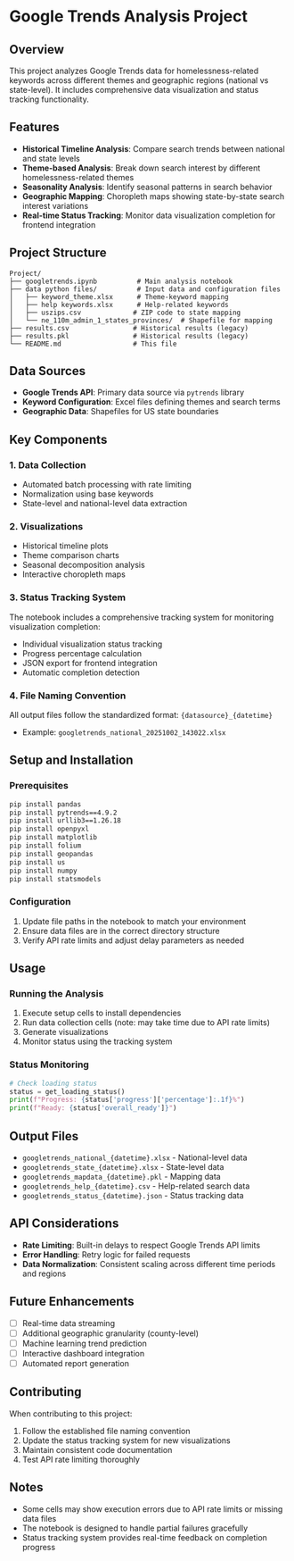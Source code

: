 # Google Trends Analysis Project

## Overview
This project analyzes Google Trends data for homelessness-related keywords across different themes and geographic regions (national vs state-level). It includes comprehensive data visualization and status tracking functionality.

## Features
- **Historical Timeline Analysis**: Compare search trends between national and state levels
- **Theme-based Analysis**: Break down search interest by different homelessness-related themes
- **Seasonality Analysis**: Identify seasonal patterns in search behavior
- **Geographic Mapping**: Choropleth maps showing state-by-state search interest variations
- **Real-time Status Tracking**: Monitor data visualization completion for frontend integration

## Project Structure
```
Project/
├── googletrends.ipynb          # Main analysis notebook
├── data python files/          # Input data and configuration files
│   ├── keyword_theme.xlsx      # Theme-keyword mapping
│   ├── help keywords.xlsx      # Help-related keywords
│   ├── uszips.csv             # ZIP code to state mapping
│   └── ne_110m_admin_1_states_provinces/  # Shapefile for mapping
├── results.csv                # Historical results (legacy)
├── results.pkl                # Historical results (legacy)
└── README.md                  # This file
```

## Data Sources
- **Google Trends API**: Primary data source via `pytrends` library
- **Keyword Configuration**: Excel files defining themes and search terms
- **Geographic Data**: Shapefiles for US state boundaries

## Key Components

### 1. Data Collection
- Automated batch processing with rate limiting
- Normalization using base keywords
- State-level and national-level data extraction

### 2. Visualizations
- Historical timeline plots
- Theme comparison charts
- Seasonal decomposition analysis
- Interactive choropleth maps

### 3. Status Tracking System
The notebook includes a comprehensive tracking system for monitoring visualization completion:
- Individual visualization status tracking
- Progress percentage calculation
- JSON export for frontend integration
- Automatic completion detection

### 4. File Naming Convention
All output files follow the standardized format: `{datasource}_{datetime}`
- Example: `googletrends_national_20251002_143022.xlsx`

## Setup and Installation

### Prerequisites
```bash
pip install pandas
pip install pytrends==4.9.2
pip install urllib3==1.26.18
pip install openpyxl
pip install matplotlib
pip install folium
pip install geopandas
pip install us
pip install numpy
pip install statsmodels
```

### Configuration
1. Update file paths in the notebook to match your environment
2. Ensure data files are in the correct directory structure
3. Verify API rate limits and adjust delay parameters as needed

## Usage

### Running the Analysis
1. Execute setup cells to install dependencies
2. Run data collection cells (note: may take time due to API rate limits)
3. Generate visualizations
4. Monitor status using the tracking system

### Status Monitoring
```python
# Check loading status
status = get_loading_status()
print(f"Progress: {status['progress']['percentage']:.1f}%")
print(f"Ready: {status['overall_ready']}")
```

## Output Files
- `googletrends_national_{datetime}.xlsx` - National-level data
- `googletrends_state_{datetime}.xlsx` - State-level data
- `googletrends_mapdata_{datetime}.pkl` - Mapping data
- `googletrends_help_{datetime}.csv` - Help-related search data
- `googletrends_status_{datetime}.json` - Status tracking data

## API Considerations
- **Rate Limiting**: Built-in delays to respect Google Trends API limits
- **Error Handling**: Retry logic for failed requests
- **Data Normalization**: Consistent scaling across different time periods and regions

## Future Enhancements
- [ ] Real-time data streaming
- [ ] Additional geographic granularity (county-level)
- [ ] Machine learning trend prediction
- [ ] Interactive dashboard integration
- [ ] Automated report generation

## Contributing
When contributing to this project:
1. Follow the established file naming convention
2. Update the status tracking system for new visualizations
3. Maintain consistent code documentation
4. Test API rate limiting thoroughly

## Notes
- Some cells may show execution errors due to API rate limits or missing data files
- The notebook is designed to handle partial failures gracefully
- Status tracking system provides real-time feedback on completion progress
